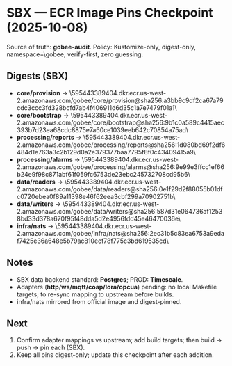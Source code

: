 <!--
Copyright (c) CHOOVIO Inc.
SPDX-License-Identifier: Apache-2.0
-->
# SBX — ECR Image Pins Checkpoint (2025-10-08)

Source of truth: **gobee-audit**. Policy: Kustomize-only, digest-only, namespace=\gobee\, verify-first, zero guessing.

## Digests (SBX)
- **core/provision** → \595443389404.dkr.ecr.us-west-2.amazonaws.com/gobee/core/provision@sha256:a3bb9c9df2ca67a79cdc3ccc3fd328bcfd7ab4f406911d6d35c1a7e7479f01a1\
- **core/bootstrap** → \595443389404.dkr.ecr.us-west-2.amazonaws.com/gobee/core/bootstrap@sha256:9b1c0a589c4415aec393b7d23ea68cdc8875e7a60ce1039eeb642c70854a75ad\
- **processing/reports** → \595443389404.dkr.ecr.us-west-2.amazonaws.com/gobee/processing/reports@sha256:1d080bd69f2df6484d1e763a3c2b129d0a2e379377baa7795f8f0c43409415a9\
- **processing/alarms** → \595443389404.dkr.ecr.us-west-2.amazonaws.com/gobee/processing/alarms@sha256:9e99e3ffcc1ef66b24e9f98c871abf61f059fc6753de23ebc245732708cd95b6\
- **data/readers** → \595443389404.dkr.ecr.us-west-2.amazonaws.com/gobee/data/readers@sha256:0e1f29d2f88055b01dfc0720ebea0f89a11398e46f62eea3cbf299a70902751b\
- **data/writers** → \595443389404.dkr.ecr.us-west-2.amazonaws.com/gobee/data/writers@sha256:587d31e064736af12538bd33d378a670f95f48dda5d2e4956fdd45e46470036e\
- **infra/nats** → \595443389404.dkr.ecr.us-west-2.amazonaws.com/gobee/infra/nats@sha256:2ec31b5c83ea6753a9edaf7425e36a648e5b79ac810ecf78f775c3bd619535cd\

## Notes
- SBX data backend standard: **Postgres**; PROD: **Timescale**.
- Adapters (**http/ws/mqtt/coap/lora/opcua**) pending: no local Makefile targets; to re-sync mapping to upstream before builds.
- infra/nats mirrored from official image and digest-pinned.

## Next
1) Confirm adapter mappings vs upstream; add build targets; then build → push → pin each (SBX).
2) Keep all pins digest-only; update this checkpoint after each addition.
